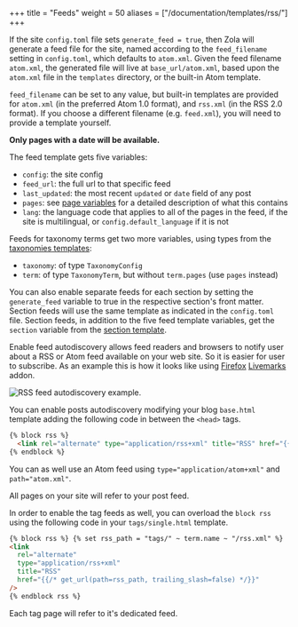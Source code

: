+++
title = "Feeds"
weight = 50
aliases = ["/documentation/templates/rss/"]
+++

If the site `config.toml` file sets `generate_feed = true`, then Zola will
generate a feed file for the site, named according to the `feed_filename`
setting in `config.toml`, which defaults to `atom.xml`. Given the feed filename
`atom.xml`, the generated file will live at `base_url/atom.xml`, based upon the
`atom.xml` file in the `templates` directory, or the built-in Atom template.

`feed_filename` can be set to any value, but built-in templates are provided
for `atom.xml` (in the preferred Atom 1.0 format), and `rss.xml` (in the RSS
2.0 format). If you choose a different filename (e.g. `feed.xml`), you will
need to provide a template yourself.

**Only pages with a date will be available.**

The feed template gets five variables:

- `config`: the site config
- `feed_url`: the full url to that specific feed
- `last_updated`: the most recent `updated` or `date` field of any post
- `pages`: see [page variables](@/templates/pages-sections.md#page-variables)
  for a detailed description of what this contains
- `lang`: the language code that applies to all of the pages in the feed,
  if the site is multilingual, or `config.default_language` if it is not

Feeds for taxonomy terms get two more variables, using types from the
[taxonomies templates](@/templates/taxonomies.md):

- `taxonomy`: of type `TaxonomyConfig`
- `term`: of type `TaxonomyTerm`, but without `term.pages` (use `pages` instead)

You can also enable separate feeds for each section by setting the
`generate_feed` variable to true in the respective section's front matter.
Section feeds will use the same template as indicated in the `config.toml` file.
Section feeds, in addition to the five feed template variables, get the
`section` variable from the [section template](@/templates/pages-sections.md).

Enable feed autodiscovery allows feed readers and browsers to notify user about a RSS or Atom feed available on your web site. So it is easier for user to subscribe.
As an example this is how it looks like using [Firefox](https://en.wikipedia.org/wiki/Mozilla_Firefox) [Livemarks](https://addons.mozilla.org/en-US/firefox/addon/livemarks/?src=search) addon.

![RSS feed autodiscovery example.](rss_feed.png)

You can enable posts autodiscovery modifying your blog `base.html` template adding the following code in between the `<head>` tags.

```html
{% block rss %}
  <link rel="alternate" type="application/rss+xml" title="RSS" href="{{/* get_url(path="rss.xml", trailing_slash=false) */}}">
{% endblock %}
```

You can as well use an Atom feed using `type="application/atom+xml"` and `path="atom.xml"`.

All pages on your site will refer to your post feed.

In order to enable the tag feeds as well, you can overload the `block rss` using the following code in your `tags/single.html` template.

```html
{% block rss %} {% set rss_path = "tags/" ~ term.name ~ "/rss.xml" %}
<link
  rel="alternate"
  type="application/rss+xml"
  title="RSS"
  href="{{/* get_url(path=rss_path, trailing_slash=false) */}}"
/>
{% endblock rss %}
```

Each tag page will refer to it's dedicated feed.
